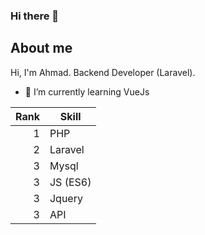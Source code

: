 ### Hi there 👋

## About me

Hi, I'm Ahmad. Backend Developer (Laravel).
- 🌱 I’m currently learning VueJs

| Rank | Skill      |
|-----:|------------|
|     1| PHP        |
|     2| Laravel    |
|     3| Mysql      |
|     3| JS (ES6)   |
|     3| Jquery     |
|     3| API        |
<!--
**ahmadsrepos/ahmadsrepos** is a ✨ _special_ ✨ repository because its `README.md` (this file) appears on your GitHub profile.

Here are some ideas to get you started:

- 🔭 I’m currently working on ...
- 🌱 I’m currently learning ...
- 👯 I’m looking to collaborate on ...
- 🤔 I’m looking for help with ...
- 💬 Ask me about ...
- 📫 How to reach me: ...
- 😄 Pronouns: ...
- ⚡ Fun fact: ...
-->

